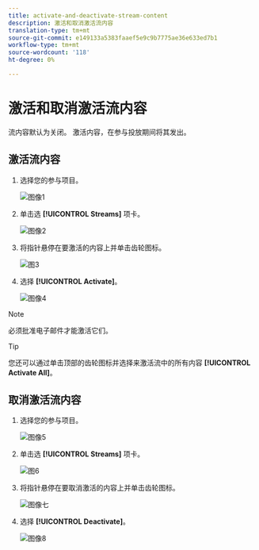 ```yaml
---
title: activate-and-deactivate-stream-content
description: 激活和取消激活流内容
translation-type: tm+mt
source-git-commit: e149133a5383faaef5e9c9b7775ae36e633ed7b1
workflow-type: tm+mt
source-wordcount: '118'
ht-degree: 0%

---
```



# 激活和取消激活流内容

流内容默认为关闭。 激活内容，在参与投放期间将其发出。

## 激活流内容

1. 选择您的参与项目。

   ![图像1](/help/sky/assets/engagement-programs/activate-and-deactivate-stream-content/activate-and-deactivate-stream-content-1.png)

1. 单击选 **[!UICONTROL Streams]** 项卡。

   ![图像2](/help/sky/assets/engagement-programs/activate-and-deactivate-stream-content/activate-and-deactivate-stream-content-2.png)

1. 将指针悬停在要激活的内容上并单击齿轮图标。

   ![图3](/help/sky/assets/engagement-programs/activate-and-deactivate-stream-content/activate-and-deactivate-stream-content-3.png)

1. 选择 **[!UICONTROL Activate]**。

   ![图像4](/help/sky/assets/engagement-programs/activate-and-deactivate-stream-content/activate-and-deactivate-stream-content-4.png)

>[!NOTE]
>
>必须批准电子邮件才能激活它们。

>[!TIP]
>
>您还可以通过单击顶部的齿轮图标并选择来激活流中的所有内容 **[!UICONTROL Activate All]**。

## 取消激活流内容

1. 选择您的参与项目。

   ![图像5](/help/sky/assets/engagement-programs/activate-and-deactivate-stream-content/activate-and-deactivate-stream-content-5.png)

1. 单击选 **[!UICONTROL Streams]** 项卡。

   ![图6](/help/sky/assets/engagement-programs/activate-and-deactivate-stream-content/activate-and-deactivate-stream-content-6.png)

1. 将指针悬停在要取消激活的内容上并单击齿轮图标。

   ![图像七](/help/sky/assets/engagement-programs/activate-and-deactivate-stream-content/activate-and-deactivate-stream-content-7.png)

1. 选择 **[!UICONTROL Deactivate]**。

   ![图像8](/help/sky/assets/engagement-programs/activate-and-deactivate-stream-content/activate-and-deactivate-stream-content-8.png)
